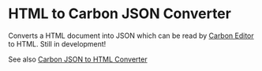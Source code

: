 # HTML to Carbon JSON Converter

Converts a HTML document into JSON which can be read by [Carbon Editor](https://github.com/manshar/carbon) to HTML. Still in development!

See also [Carbon JSON to HTML Converter](https://github.com/candybanana/carbon-json-to-html) 
